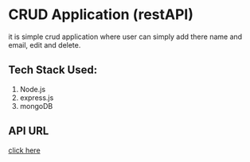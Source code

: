 # CRUD Application (restAPI)
 it is simple crud application where user can simply add there name and email, edit and delete.

## Tech Stack Used:

1. Node.js
2. express.js
3. mongoDB

## API URL
[click here](https://crud-backend-production-ee22.up.railway.app/)